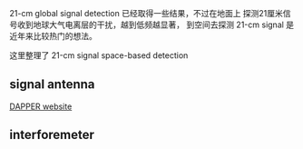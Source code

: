 21-cm global signal detection 已经取得一些结果，不过在地面上 探测21厘米信号收到地球大气电离层的干扰，越到低频越显著， 到空间去探测 21-cm signal 是近年来比较热门的想法。

这里整理了 21-cm signal space-based detection 

## signal antenna

[DAPPER website](https://www.colorado.edu/project/dark-ages-polarimeter-pathfinder/)


## interforemeter

